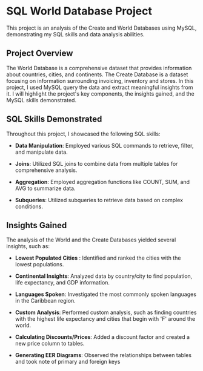 # SQL World Database Project

This project is an analysis of the Create and World Databases using MySQL, demonstrating my SQL skills and data analysis abilities.

## Project Overview

The World Database is a comprehensive dataset that provides information about countries, cities, and continents. 
The Create Database is a dataset focusing on information surrounding invoicing, inventory and stores.
In this project, I used MySQL query the data and extract meaningful insights from it. 
I will highlight the project's key components, the insights gained, and the MySQL skills demonstrated.

## SQL Skills Demonstrated

Throughout this project, I showcased the following SQL skills:

- **Data Manipulation**: Employed various SQL commands to retrieve, filter, and manipulate data.

- **Joins**: Utilized SQL joins to combine data from multiple tables for comprehensive analysis.

- **Aggregation**: Employed aggregation functions like COUNT, SUM, and AVG to summarize data.

- **Subqueries**: Utilized subqueries to retrieve data based on complex conditions.

## Insights Gained

The analysis of the World and the Create Databases yielded several insights, such as:

- **Lowest Populated Cities** : Identified and ranked the cities with the lowest populations.

- **Continental Insights**: Analyzed data by country/city to find population, life expectancy, and GDP information.

- **Languages Spoken**: Investigated the most commonly spoken languages in the Caribbean region.

- **Custom Analysis**: Performed custom analysis, such as finding countries with the highest life expectancy and cities that begin with 'F' around the world.

- **Calculating Discounts/Prices**: Added a discount factor and created a new price column to tables.

- **Generating EER Diagrams**: Observed the relationships between tables and took note of primary and foreign keys



    

    
